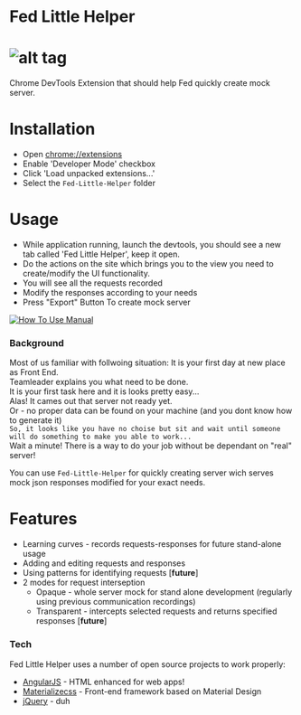 Fed Little Helper
===
![alt tag](https://github.com/shootermv/Fed-Little-Helper/blob/master/SantaLittleHelper.png)
===
Chrome DevTools Extension that should help Fed quickly create mock server.

Installation
===

 * Open [chrome://extensions](chrome://extensions)
 * Enable 'Developer Mode' checkbox
 * Click 'Load unpacked extensions...'
 * Select the `Fed-Little-Helper` folder

Usage
===

 * While application running, launch the devtools, you should see a new tab called 'Fed Little Helper', keep it open.
 * Do the actions on the site which brings you to the view you need to create/modify the UI functionality.
 * You will see all the requests recorded
 * Modify the responses according to your needs
 * Press "Export" Button To create mock server

[![How To Use Manual](https://img.youtube.com/vi/-LglCf4KkeM/0.jpg)](https://www.youtube.com/watch?v=-LglCf4KkeM)


### Background

Most of us familiar with follwoing situation: It is your first day at new place as Front End.  
Teamleader explains you what need to be done.  
It is your first task here and it is looks pretty easy...  
Alas! It cames out that server not ready yet.  
Or - no proper data can be found on your machine (and you dont know how to generate it)  
`So, it looks like you have no choise but sit and wait until someone will do something to make you able to work...`  
Wait a minute! There is a way to do your job without be dependant on "real" server!

You can use `Fed-Little-Helper` for quickly creating server wich serves mock json responses modified for your exact needs.

Features
===

 * Learning curves - records requests-responses for future stand-alone usage
 * Adding and editing requests and responses
 * Using patterns for identifying requests [**future**]
 * 2 modes for request interseption
   * Opaque - whole server mock for stand alone development (regularly using previous communication recordings)
   * Transparent - intercepts selected requests and returns specified responses [**future**]

### Tech

Fed Little Helper uses a number of open source projects to work properly:

* [AngularJS] - HTML enhanced for web apps!
* [Materializecss] - Front-end framework based on Material Design
* [jQuery] - duh


 [//]: # (These are reference links used in the body of this note and get stripped out when the markdown processor does its job. There is no need to format nicely because it shouldn't be seen. Thanks SO - http://stackoverflow.com/questions/4823468/store-comments-in-markdown-syntax)


   [dill]: <https://github.com/joemccann/dillinger>
   [git-repo-url]: <https://github.com/joemccann/dillinger.git>
   [john gruber]: <http://daringfireball.net>
   [@thomasfuchs]: <http://twitter.com/thomasfuchs>
   [df1]: <http://daringfireball.net/projects/markdown/>
   [markdown-it]: <https://github.com/markdown-it/markdown-it>
   [Ace Editor]: <http://ace.ajax.org>
   [node.js]: <http://nodejs.org>
   [Twitter Bootstrap]: <http://twitter.github.com/bootstrap/>
   [keymaster.js]: <https://github.com/madrobby/keymaster>
   [jQuery]: <http://jquery.com>
   [Materializecss]: <http://materializecss.com/>
   [@tjholowaychuk]: <http://twitter.com/tjholowaychuk>
   [express]: <http://expressjs.com>
   [AngularJS]: <http://angularjs.org>
   [Gulp]: <http://gulpjs.com>

   [PlDb]: <https://github.com/joemccann/dillinger/tree/master/plugins/dropbox/README.md>
   [PlGh]:  <https://github.com/joemccann/dillinger/tree/master/plugins/github/README.md>
   [PlGd]: <https://github.com/joemccann/dillinger/tree/master/plugins/googledrive/README.md>
   [PlOd]: <https://github.com/joemccann/dillinger/tree/master/plugins/onedrive/README.md>
